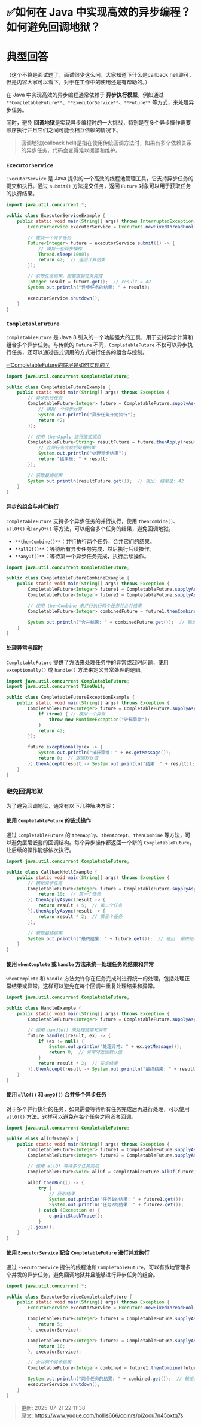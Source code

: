 # ✅如何在 Java 中实现高效的异步编程？如何避免回调地狱？

# 典型回答
（这个不算是面试题了，面试很少这么问，大家知道下什么是callback hell即可，但是内容大家可以看下，对于在工作中的使用还是有帮助的。）



 在 Java 中实现高效的异步编程通常依赖于 **异步执行模型**，例如通过 `**CompletableFuture**`、`**ExecutorService**`、`**Future**` 等方式，来处理异步任务。



同时，避免 **回调地狱**是实现异步编程时的一大挑战，特别是在多个异步操作需要顺序执行并且它们之间可能会相互依赖的情况下。  



>  回调地狱(callback hell)是指在使用传统回调方法时，如果有多个依赖关系的异步任务，代码会变得难以阅读和维护。  
>



###  `ExecutorService`


`ExecutorService` 是 Java 提供的一个高效的线程池管理工具，它支持异步任务的提交和执行。通过 `submit()` 方法提交任务，返回 `Future` 对象可以用于获取任务的执行结果。

```java
import java.util.concurrent.*;

public class ExecutorServiceExample {
    public static void main(String[] args) throws InterruptedException, ExecutionException {
        ExecutorService executorService = Executors.newFixedThreadPool(2);

        // 提交一个异步任务
        Future<Integer> future = executorService.submit(() -> {
            // 模拟一些异步操作
            Thread.sleep(1000);
            return 42;  // 返回计算结果
        });

        // 获取任务结果，阻塞直到任务完成
        Integer result = future.get();  // result = 42
        System.out.println("异步任务的结果: " + result);

        executorService.shutdown();
    }
}
```



###  `CompletableFuture` 


`CompletableFuture` 是 Java 8 引入的一个功能强大的工具，用于支持异步计算和组合多个异步任务。与传统的 `Future` 不同，`CompletableFuture` 不仅可以异步执行任务，还可以通过链式调用的方式进行任务的组合与控制。



[✅CompletableFuture的底层是如何实现的？](https://www.yuque.com/hollis666/oolnrs/qgrygdsu04a6vfzw)



```java
import java.util.concurrent.CompletableFuture;

public class CompletableFutureExample {
    public static void main(String[] args) throws Exception {
        // 异步执行任务
        CompletableFuture<Integer> future = CompletableFuture.supplyAsync(() -> {
            // 模拟一个异步计算
            System.out.println("异步任务开始执行");
            return 42;
        });

        // 使用 thenApply 进行链式调用
        CompletableFuture<String> resultFuture = future.thenApply(result -> {
            // 在原任务完成后处理结果
            System.out.println("处理异步结果");
            return "结果是: " + result;
        });

        // 获取最终结果
        System.out.println(resultFuture.get());  // 输出: 结果是: 42
    }
}
```



#### 异步的组合与并行执行
`CompletableFuture` 支持多个异步任务的并行执行，使用 `thenCombine()`、`allOf()` 和 `anyOf()` 等方法，可以组合多个任务的结果，避免回调地狱。

+ `**thenCombine()**`：并行执行两个任务，合并它们的结果。
+ `**allOf()**`：等待所有异步任务完成，然后执行后续操作。
+ `**anyOf()**`：等待第一个异步任务完成，执行后续操作。

```java
import java.util.concurrent.CompletableFuture;

public class CompletableFutureCombineExample {
    public static void main(String[] args) throws Exception {
        CompletableFuture<Integer> future1 = CompletableFuture.supplyAsync(() -> 10);
        CompletableFuture<Integer> future2 = CompletableFuture.supplyAsync(() -> 20);

        // 使用 thenCombine 来并行执行两个任务并合并结果
        CompletableFuture<Integer> combinedFuture = future1.thenCombine(future2, (result1, result2) -> result1 + result2);

        System.out.println("合并结果: " + combinedFuture.get());  // 输出: 合并结果: 30
    }
}
```



#### 处理异常与超时
`CompletableFuture` 提供了方法来处理任务中的异常或超时问题，使用 `exceptionally()` 或 `handle()` 方法来定义异常处理的逻辑。

```java
import java.util.concurrent.CompletableFuture;
import java.util.concurrent.TimeUnit;

public class CompletableFutureExceptionExample {
    public static void main(String[] args) throws Exception {
        CompletableFuture<Integer> future = CompletableFuture.supplyAsync(() -> {
            if (true) { // 模拟一个异常
                throw new RuntimeException("计算异常");
            }
            return 42;
        });

        future.exceptionally(ex -> {
            System.out.println("捕获异常: " + ex.getMessage());
            return 0;  // 返回默认值
        }).thenAccept(result -> System.out.println("结果: " + result));
    }
}
```



### **避免回调地狱**
为了避免回调地狱，通常有以下几种解决方案：

#### 使用 `CompletableFuture` 的链式操作


通过 `CompletableFuture` 的 `thenApply`、`thenAccept`、`thenCombine` 等方法，可以避免层层嵌套的回调结构。每个异步操作都返回一个新的 `CompletableFuture`，让后续的操作能够依次执行。

```java
import java.util.concurrent.CompletableFuture;

public class CallbackHellExample {
    public static void main(String[] args) throws Exception {
        // 模拟异步任务
        CompletableFuture<Integer> future = CompletableFuture.supplyAsync(() -> {
            return 10;  // 第一个任务
        }).thenApplyAsync(result -> {
            return result + 5;  // 第二个任务
        }).thenApplyAsync(result -> {
            return result * 2;  // 第三个任务
        });

        // 获取最终结果
        System.out.println("最终结果: " + future.get());  // 输出: 最终结果: 30
    }
}
```



#### 使用 `whenComplete` 或 `handle` 方法来统一处理任务的结果和异常
`whenComplete` 和 `handle` 方法允许你在任务完成时进行统一的处理，包括处理正常结果或异常。这样可以避免在每个回调中重复处理结果和异常。

```java
import java.util.concurrent.CompletableFuture;

public class HandleExample {
    public static void main(String[] args) throws Exception {
        CompletableFuture<Integer> future = CompletableFuture.supplyAsync(() -> 10);

        // 使用 handle() 来处理结果和异常
        future.handle((result, ex) -> {
            if (ex != null) {
                System.out.println("处理异常: " + ex.getMessage());
                return 0;  // 异常时返回默认值
            }
            return result * 2;  // 正常结果
        }).thenAccept(result -> System.out.println("最终结果: " + result));
    }
}
```



#### 使用 `allOf()` 和 `anyOf()` 合并多个异步任务
对于多个并行执行的任务，如果需要等待所有任务完成后再进行处理，可以使用 `allOf()` 方法。这样可以避免在每个任务之间嵌套回调。

```java
import java.util.concurrent.CompletableFuture;

public class AllOfExample {
    public static void main(String[] args) throws Exception {
        CompletableFuture<Integer> future1 = CompletableFuture.supplyAsync(() -> 10);
        CompletableFuture<Integer> future2 = CompletableFuture.supplyAsync(() -> 20);

        // 使用 allOf 等待多个任务完成
        CompletableFuture<Void> allOf = CompletableFuture.allOf(future1, future2);

        allOf.thenRun(() -> {
            try {
                // 获取结果
                System.out.println("任务1的结果: " + future1.get());
                System.out.println("任务2的结果: " + future2.get());
            } catch (Exception e) {
                e.printStackTrace();
            }
        }).join();
    }
}
```



#### 使用 `ExecutorService` 配合 `CompletableFuture` 进行并发执行
通过 `ExecutorService` 提供的线程池和 `CompletableFuture`，可以有效地管理多个并发的异步任务，避免回调地狱并且能够进行异步任务的组合。

```java
import java.util.concurrent.*;

public class ExecutorServiceCompletableFuture {
    public static void main(String[] args) throws Exception {
        ExecutorService executorService = Executors.newFixedThreadPool(4);

        CompletableFuture<Integer> future1 = CompletableFuture.supplyAsync(() -> {
            return 5;
        }, executorService);

        CompletableFuture<Integer> future2 = CompletableFuture.supplyAsync(() -> {
            return 10;
        }, executorService);

        // 合并两个异步结果
        CompletableFuture<Integer> combined = future1.thenCombine(future2, Integer::sum);

        System.out.println("两个任务的结果: " + combined.get());  // 输出: 15
        executorService.shutdown();
    }
}
```



> 更新: 2025-07-21 22:11:38  
> 原文: <https://www.yuque.com/hollis666/oolnrs/pi2oou7n45oxtq7s>